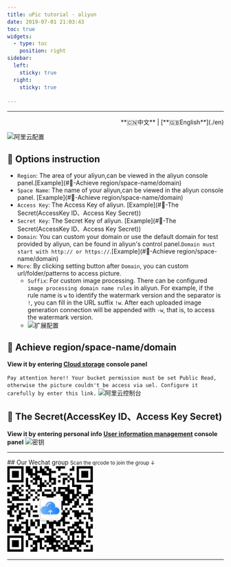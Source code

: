 ```yaml
---
title: uPic tutorial - aliyun
date: 2019-07-01 21:03:43
toc: true
widgets:
  - type: toc
    position: right
sidebar:
  left:
    sticky: true
  right:
    sticky: true

---
```


<hr><!-- i18n --><div align="right">**🇨🇳中文** | [**🇬🇧English**](./en)</div><!-- i18n -->

![阿里云配置](https://gitee.com/gee1k/oss/raw/master/tutorials/aliyun-host.png)

## 📝 Options instruction

- `Region`: The area of your aliyun,can be viewed in the aliyun console panel.[Example](#🧰-Achieve region/space-name/domain)
- `Space Name`: The name of your aliyun,can be viewed in the aliyun console panel. [Example](#🧰-Achieve region/space-name/domain)
- `Access Key`: The Access Key of aliyun. [Example](#🔑-The Secret(AccessKey ID、Access Key Secret))
- `Secret Key`: The Secret Key of aliyun. [Example](#🔑-The Secret(AccessKey ID、Access Key Secret))
- `Domain`: You can custom your domain or use the default domain for test provided by aliyun, can be found in aliyun's control panel.`Domain must start with http:// or https://`.[Example](#🧰-Achieve region/space-name/domain)
- `More`: By clicking setting button after `Domain`, you can custom url/folder/patterns to access picture.
  - `Suffix`: For custom image processing. There can be configured `image processing domain name rules` in aliyun. For example, if the rule name is `w` to identify the watermark version and the separator is `!`, you can fill in the URL suffix `!w`. After each uploaded image generation connection will be appended with `-w`, that is, to access the watermark version.
  - ![扩展配置](https://gitee.com/gee1k/oss/raw/master/tutorials/aliyun-host-extension.png)

## 🧰 Achieve region/space-name/domain

**View it by entering  [Cloud storage](https://oss.console.aliyun.com/overview) console panel**

`Pay attention here!! Your bucket permission must be set Public Read, otherwise the picture couldn't be access via uel. Configure it carefully by enter this link.`
![阿里云控制台](https://gitee.com/gee1k/oss/raw/master/tutorials/aliyun-info.png)



## 🔑 The Secret(AccessKey ID、Access Key Secret)

**View it by entering personal info  [User information management](https://usercenter.console.aliyun.com/#/manage/ak) console panel**
![密钥](https://gitee.com/gee1k/oss/raw/master/tutorials/aliyun-ak.png)

<hr>
## Our Wechat group
  <small>Scan the qrcode to join the group ↓ </small>
​	<img src="https://raw.githubusercontent.com/gee1k/oss/master/personal/geee1k.JPG" height="200" style="height:200px">

<hr>

